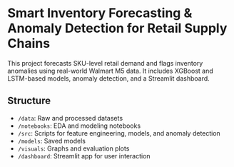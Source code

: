 # Smart Inventory Forecasting & Anomaly Detection for Retail Supply Chains

This project forecasts SKU-level retail demand and flags inventory anomalies using real-world Walmart M5 data. It includes XGBoost and LSTM-based models, anomaly detection, and a Streamlit dashboard.

## Structure
- `/data`: Raw and processed datasets
- `/notebooks`: EDA and modeling notebooks
- `/src`: Scripts for feature engineering, models, and anomaly detection
- `/models`: Saved models
- `/visuals`: Graphs and evaluation plots
- `/dashboard`: Streamlit app for user interaction

